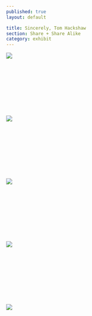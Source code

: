 ```yaml
---
published: true
layout: default

title: Sincerely, Tom Hackshaw
section: Share + Share Alike
category: exhibit
---
```


<img src="https://36.media.tumblr.com/b3a069d6a8c21ec2d1dc07731cc371db/tumblr_nmxohrqA051swhseoo1_500.jpg">
<br><br>
<br><br>
<br><br>
<br><br>
<br><br>
<img src="https://i.imgur.com/egCffJ5l.jpg">
<br><br>
<br><br>
<br><br>
<br><br>
<br><br>
<img src="https://i.imgur.com/PgKSD0pl.jpg">
<br><br>
<br><br>
<br><br>
<br><br>
<br><br>
<img src="https://i.imgur.com/mv2Nj3xl.jpg">
<br><br>
<br><br>
<br><br>
<br><br>
<br><br>
<img src="https://i.imgur.com/mywVyXj.jpg">
